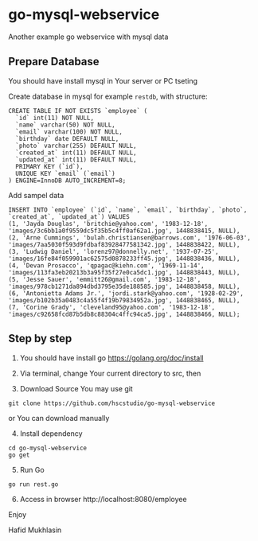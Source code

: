# go-mysql-webservice
Another example go webservice with mysql data

## Prepare Database
You should have install mysql in Your server or PC tseting

Create database in mysql for example `restdb`, with structure:
```
CREATE TABLE IF NOT EXISTS `employee` (
  `id` int(11) NOT NULL,
  `name` varchar(50) NOT NULL,
  `email` varchar(100) NOT NULL,
  `birthday` date DEFAULT NULL,
  `photo` varchar(255) DEFAULT NULL,
  `created_at` int(11) DEFAULT NULL,
  `updated_at` int(11) DEFAULT NULL,
  PRIMARY KEY (`id`),
  UNIQUE KEY `email` (`email`)
) ENGINE=InnoDB AUTO_INCREMENT=8;
```

Add sampel data
```
INSERT INTO `employee` (`id`, `name`, `email`, `birthday`, `photo`, `created_at`, `updated_at`) VALUES
(1, 'Jayda Douglas', 'britchie@yahoo.com', '1983-12-18', 'images/3c6bb1a0f9559dc5f35b5c4ff0af62a1.jpg', 1448838415, NULL),
(2, 'Arne Cummings', 'bulah.christiansen@barrows.com', '1976-06-03', 'images/7aa5030f593d9fdbaf83928477581342.jpg', 1448838422, NULL),
(3, 'Ludwig Daniel', 'lorenz97@donnelly.net', '1937-07-25', 'images/16fe84f059901ac62575d0878233ff45.jpg', 1448838436, NULL),
(4, 'Devan Prosacco', 'qpagac@kiehn.com', '1969-11-14', 'images/113fa3eb20213b3a95f35f27e0ca5dc1.jpg', 1448838443, NULL),
(5, 'Jesse Sauer', 'emmitt26@gmail.com', '1983-12-18', 'images/978cb1271da894dbd3795e35de188585.jpg', 1448838458, NULL),
(6, 'Antonietta Adams Jr.', 'jordi.stark@yahoo.com', '1928-02-29', 'images/b102b35a0483c4a55f4f19b79834952a.jpg', 1448838465, NULL),
(7, 'Corine Grady', 'cleveland95@yahoo.com', '1983-12-18', 'images/c92658fcd87b5db8c88304c4ffc94ca5.jpg', 1448838466, NULL);
```

## Step by step
1. You should have install go
https://golang.org/doc/install

2. Via terminal, change Your current directory to src, then

3. Download Source
You may use git
```
git clone https://github.com/hscstudio/go-mysql-webservice
```
or You can download manually

4. Install dependency
```
cd go-mysql-webservice
go get
```
5. Run Go
```
go run rest.go
```
6. Access in browser 
http://localhost:8080/employee

Enjoy

Hafid Mukhlasin